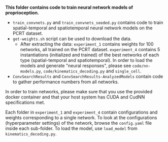 **This folder contains code to train neural network models of proprioception.**

* `train_convnets.py` and `train_convnets_seeded.py` contains code to train spatial-temporal and spatiotemporal neural network models on the PCRT dataset. 
* `get-weights.sh` script can be used to download the data. 
    * After extracting the data: `experiment_1` contains weights for 100 networks, all trained on the PCRT dataset. `experiment_4` contains 5 instantiations (initialized and trained) of the best networks of each type (spatial-temporal and spatiotemporal). In order to load the models and generate "neural responses", please see `code/nn-models.py`, `code/kinematics_decoding.py` and `single_cell`.
* `ConvSearchResults` and `ConvSearchResults-AnalyzedModels` contain code to gather performance numbers from all networks. 

In order to train networks, please make sure that you use the provided docker container and that your host system has CUDA and CudNN specifications met.

Each folder in `experiment_1` and `experiment_4` contain configurations and weights corresponding to a single network. To look at the configurations (hyperparameter settings) of the network, browse the `config.yaml` file inside each sub-folder. To load the model, use `load_model` from `kinematics_decoding.py`.
